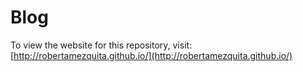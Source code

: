 # Blog

To view the website for this repository, visit:
[http://robertamezquita.github.io/](http://robertamezquita.github.io/)

